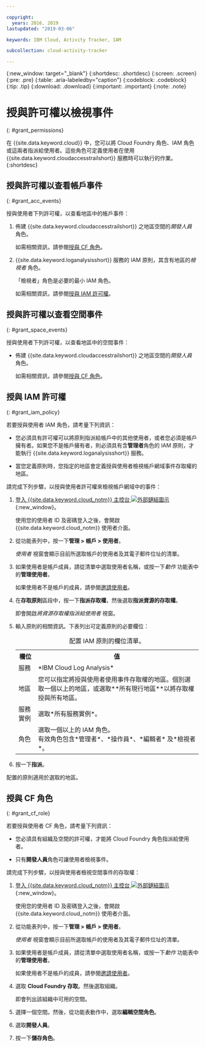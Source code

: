 ```yaml
---

copyright:
  years: 2016, 2019
lastupdated: "2019-03-06"

keywords: IBM Cloud, Activity Tracker, IAM

subcollection: cloud-activity-tracker

---
```


{:new_window: target="_blank"}
{:shortdesc: .shortdesc}
{:screen: .screen}
{:pre: .pre}
{:table: .aria-labeledby="caption"}
{:codeblock: .codeblock}
{:tip: .tip}
{:download: .download}
{:important: .important}
{:note: .note}


# 授與許可權以檢視事件
{: #grant_permissions}

在 {{site.data.keyword.cloud}} 中，您可以將 Cloud Foundry 角色、IAM 角色或這兩者指派給使用者。這些角色可定義使用者在使用 {{site.data.keyword.cloudaccesstrailshort}} 服務時可以執行的作業。  
{:shortdesc}

## 授與許可權以查看帳戶事件
{: #grant_acc_events}

授與使用者下列許可權，以查看地區中的帳戶事件：

1. 佈建 {{site.data.keyword.cloudaccesstrailshort}} 之地區空間的*開發人員* 角色。 

    如需相關資訊，請參閱[授與 CF 角色](/docs/services/cloud-activity-tracker/how-to?topic=cloud-activity-tracker-grant_permissions#grant_cf_role)。

2. {{site.data.keyword.loganalysisshort}} 服務的 IAM 原則，其含有地區的*檢視者* 角色。 

    「檢視者」角色是必要的最小 IAM 角色。 
	
	如需相關資訊，請參閱[授與 IAM 許可權](/docs/services/cloud-activity-tracker/how-to?topic=cloud-activity-tracker-grant_permissions#grant_iam_policy)。


## 授與許可權以查看空間事件
{: #grant_space_events}

授與使用者下列許可權，以查看地區中的空間事件：

* 佈建 {{site.data.keyword.cloudaccesstrailshort}} 之地區空間的*開發人員* 角色。 

    如需相關資訊，請參閱[授與 CF 角色](/docs/services/cloud-activity-tracker/how-to?topic=cloud-activity-tracker-grant_permissions#grant_cf_role)。


## 授與 IAM 許可權
{: #grant_iam_policy}

若要授與使用者 IAM 角色，請考量下列資訊：

* 您必須具有許可權可以將原則指派給帳戶中的其他使用者，或者您必須是帳戶擁有者。如果您不是帳戶擁有者，則必須具有含**管理者**角色的 IAM 原則，才能執行 {{site.data.keyword.loganalysisshort}} 服務。

* 當您定義原則時，您指定的地區會定義授與使用者檢視帳戶網域事件存取權的地區。

請完成下列步驟，以授與使用者許可權來檢視帳戶網域中的事件：

1. [登入 {{site.data.keyword.cloud_notm}} 主控台 ![外部鏈結圖示](../../../icons/launch-glyph.svg "外部鏈結圖示")](https://cloud.ibm.com/login){:new_window}。
	
	使用您的使用者 ID 及密碼登入之後，會開啟 {{site.data.keyword.cloud_notm}} 使用者介面。

2. 從功能表列中，按一下**管理 > 帳戶 > 使用者**。 

    *使用者* 視窗會顯示目前所選取帳戶的使用者及其電子郵件位址的清單。
	
3. 如果使用者是帳戶成員，請從清單中選取使用者名稱，或按一下*動作* 功能表中的**管理使用者**。

    如果使用者不是帳戶的成員，請參閱[邀請使用者](/docs/iam?topic=iam-iamuserinv#iamuserinv)。

4. 在**存取原則**區段中，按一下**指派存取權**，然後選取**指派資源的存取權**。

    即會開啟*將資源存取權指派給使用者* 視窗。

5. 輸入原則的相關資訊。下表列出可定義原則的必要欄位： 

    <table>
	  <caption>配置 IAM 原則的欄位清單。</caption>
	  <tr>
	    <th>欄位</th>
		<th>值</th>
	  </tr>
	  <tr>
	    <td>服務</td>
		<td>*IBM Cloud Log Analysis*</td>
	  </tr>	  
	  <tr>
	    <td>地區</td>
		<td>您可以指定將授與使用者使用事件存取權的地區。個別選取一個以上的地區，或選取**所有現行地區**以將存取權授與所有地區。</td>
	  </tr>
	  <tr>
	    <td>服務實例</td>
		<td>選取*所有服務實例*。</td>
	  </tr>
	  <tr>
	    <td>角色</td>
		<td>選取一個以上的 IAM 角色。<br>有效角色包含*管理者*、*操作員*、*編輯者* 及*檢視者*。</td>
	  </tr>
     </table>
	
6. 按一下**指派**。
	
配置的原則適用於選取的地區。 


## 授與 CF 角色
{: #grant_cf_role}

若要授與使用者 CF 角色，請考量下列資訊：

* 您必須具有組織及空間的許可權，才能將 Cloud Foundry 角色指派給使用者。 

* 只有**開發人員**角色可讓使用者檢視事件。

請完成下列步驟，以授與使用者檢視空間事件的存取權：

1. [登入 {{site.data.keyword.cloud_notm}} 主控台 ![外部鏈結圖示](../../../icons/launch-glyph.svg "外部鏈結圖示")](https://cloud.ibm.com/login){:new_window}。
	
	使用您的使用者 ID 及密碼登入之後，會開啟 {{site.data.keyword.cloud_notm}} 使用者介面。

2. 從功能表列中，按一下**管理 > 帳戶 > 使用者**。 

    *使用者* 視窗會顯示目前所選取帳戶的使用者及其電子郵件位址的清單。
	
3. 如果使用者是帳戶成員，請從清單中選取使用者名稱，或按一下*動作* 功能表中的**管理使用者**。

    如果使用者不是帳戶的成員，請參閱[邀請使用者](/docs/iam?topic=iam-iamuserinv#iamuserinv)。

4. 選取 **Cloud Foundry 存取**。然後選取組織。

    即會列出該組織中可用的空間。

5. 選擇一個空間。然後，從功能表動作中，選取**編輯空間角色**。

6. 選取**開發人員**。
	
7. 按一下**儲存角色**。




